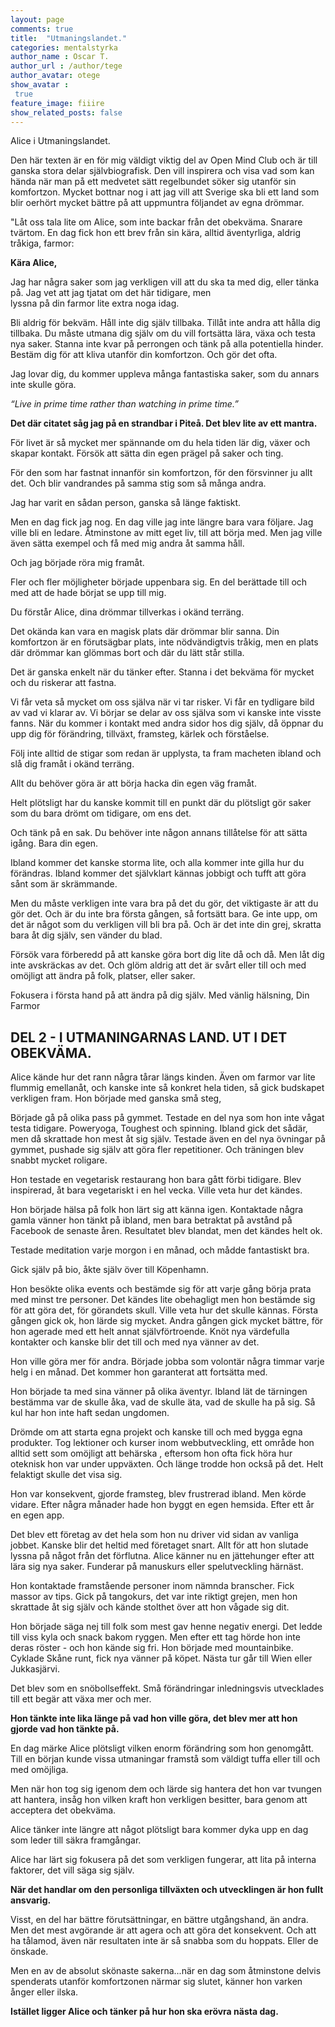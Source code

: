```yaml
---
layout: page
comments: true
title:  "Utmaningslandet."
categories: mentalstyrka
author_name : Oscar T.
author_url : /author/tege
author_avatar: otege
show_avatar :
 true
feature_image: fiiire
show_related_posts: false
---
```


Alice i Utmaningslandet.

Den här texten är en för mig väldigt viktig del av Open Mind Club och är till ganska stora delar självbiografisk. Den vill inspirera 
och visa vad som kan hända när man på ett medvetet sätt regelbundet söker sig utanför sin komfortzon. Mycket bottnar nog i att jag vill 
att Sverige ska bli ett land som blir oerhört mycket bättre på att uppmuntra följandet av egna drömmar.

"Låt oss tala lite om Alice, som inte backar från det obekväma. Snarare tvärtom.
En dag fick hon ett brev från sin kära, alltid äventyrliga, aldrig tråkiga, farmor:

**Kära Alice,**

Jag har några saker som jag verkligen vill att du ska ta med dig, eller tänka på. Jag vet att jag tjatat om det här tidigare, men  
lyssna på din farmor lite extra noga idag.

Bli aldrig för bekväm. Håll inte dig själv tillbaka. Tillåt inte andra att hålla dig tillbaka. Du måste utmana dig själv om du vill 
fortsätta lära, växa och
testa nya saker.
Stanna inte kvar på perrongen och tänk på alla potentiella hinder. Bestäm dig för att kliva utanför din komfortzon. Och gör det ofta.

Jag lovar dig, du kommer uppleva
många fantastiska saker, som du annars inte skulle göra.

*“Live in prime time rather than watching in prime time.”*

**Det där citatet såg jag på en strandbar i Piteå. Det blev lite av ett mantra.**

För livet är så mycket mer spännande om du hela tiden lär dig, växer och skapar kontakt. Försök att sätta din egen prägel på saker och 
ting.

För den som har fastnat innanför sin komfortzon, för den försvinner ju allt det. Och blir vandrandes på samma stig som så många andra.

Jag har varit en sådan person, ganska så länge faktiskt.

Men en dag fick jag nog. En dag ville jag inte längre bara vara följare. Jag ville bli en ledare. Åtminstone av mitt eget liv, till att 
börja med. Men jag ville även sätta exempel och få med mig andra åt samma håll.

Och jag började röra mig framåt.

Fler och fler möjligheter började uppenbara sig. En del berättade till och med att de hade börjat se upp till mig.

Du förstår Alice, dina drömmar tillverkas i okänd terräng.

Det okända kan vara en magisk plats där drömmar blir sanna. Din komfortzon är en förutsägbar plats, inte nödvändigtvis tråkig,
men en plats där drömmar kan glömmas bort och där du lätt står stilla.

Det är ganska enkelt när du tänker efter. Stanna i det bekväma för mycket och du riskerar att fastna.

Vi får veta så mycket om oss själva när vi tar risker. Vi får en tydligare bild av vad vi klarar av.
Vi börjar se delar av oss själva som vi kanske inte visste fanns. När du kommer i kontakt med andra sidor hos dig själv, då öppnar du 
upp dig för förändring, tillväxt, framsteg, kärlek och förståelse.

Följ inte alltid de stigar som redan är upplysta, ta fram macheten ibland och slå dig framåt i okänd terräng.

Allt du behöver göra är att börja hacka din egen väg framåt.

Helt plötsligt har du kanske kommit till en punkt där du plötsligt gör saker som du bara drömt om tidigare, om ens det.

Och tänk på en sak. Du behöver inte någon annans tillåtelse för att sätta igång. Bara din egen.

Ibland kommer det kanske storma lite, och alla kommer inte gilla hur du förändras. Ibland kommer det självklart kännas jobbigt och 
tufft att göra sånt som är skrämmande.

Men du måste verkligen inte vara bra på det du gör, det viktigaste är att du gör det. Och är du inte bra första gången, så fortsätt 
bara. Ge inte upp, om det är något som du verkligen vill bli bra på. Och är det inte din grej, skratta bara åt dig själv, 
sen vänder du blad.

Försök vara förberedd på att kanske göra bort dig lite då och då. Men låt dig inte
avskräckas av det. Och glöm aldrig att det är svårt eller till och med omöjligt att ändra på folk, platser, eller saker.

Fokusera i första hand på att ändra på dig själv. Med vänlig hälsning,
Din Farmor



## DEL 2 - I UTMANINGARNAS LAND. UT I DET OBEKVÄMA.


Alice kände hur det rann några tårar längs kinden. Även om farmor var lite flummig emellanåt, och kanske inte så konkret hela tiden, 
så gick budskapet verkligen fram. Hon började med ganska små steg,

Började gå på olika pass på gymmet. Testade en del nya som hon inte vågat testa tidigare. Poweryoga, Toughest och spinning. Ibland gick 
det sådär, men då skrattade hon mest åt sig själv. Testade även en del nya övningar på gymmet, pushade sig själv att göra fler 
repetitioner. Och träningen blev snabbt mycket roligare.

Hon testade en vegetarisk restaurang hon bara gått förbi tidigare. Blev inspirerad, åt bara vegetariskt i en hel vecka. Ville veta hur 
det kändes.

Hon började hälsa på folk hon lärt sig att känna igen. Kontaktade några gamla vänner hon tänkt på ibland, men bara betraktat på avstånd 
på Facebook de senaste åren. Resultatet blev blandat, men det kändes helt ok.

Testade meditation varje morgon i en månad, och mådde fantastiskt bra.

Gick själv på bio, åkte själv över till Köpenhamn.

Hon besökte olika events och bestämde sig för att varje gång börja prata med minst tre personer. Det kändes lite obehagligt men hon 
bestämde sig för att göra det, för görandets skull. Ville veta hur det skulle kännas. Första gången gick ok, hon lärde sig mycket. 
Andra gången gick mycket bättre, för hon agerade med ett helt annat självförtroende. Knöt nya värdefulla kontakter och kanske blir det 
till och med nya vänner av det.

Hon ville göra mer för andra. Började jobba som volontär några timmar varje helg i en månad. Det kommer hon garanterat att fortsätta med.

Hon började ta med sina vänner på olika äventyr. Ibland lät de tärningen bestämma var de skulle åka, vad de skulle äta, vad de skulle ha 
på sig. Så kul har hon inte haft sedan ungdomen.

Drömde om att starta egna projekt och kanske till och med bygga egna produkter. Tog lektioner och kurser inom webbutveckling, ett 
område hon alltid sett som omöjligt att behärska , eftersom hon ofta fick höra hur oteknisk hon var under uppväxten. Och länge trodde 
hon också på det. Helt felaktigt skulle det visa sig.

Hon var konsekvent, gjorde framsteg, blev frustrerad ibland. Men körde vidare. Efter några månader hade hon byggt en egen hemsida. 
Efter ett år en egen app.

Det blev ett företag av det hela som hon nu driver vid sidan av vanliga jobbet. Kanske blir det heltid med företaget snart.
Allt för att hon slutade lyssna på något från det förflutna. Alice känner nu en jättehunger efter att lära sig nya saker. 
Funderar på manuskurs eller spelutveckling härnäst.

Hon kontaktade framstående personer inom nämnda branscher. Fick massor av tips. Gick på tangokurs, det var inte riktigt grejen, men hon 
skrattade åt sig själv och kände stolthet över att hon vågade sig dit.

Hon började säga nej till folk som mest gav henne negativ energi. Det ledde till viss kyla och snack bakom ryggen. Men efter ett tag 
hörde hon inte deras röster - och hon kände sig fri. Hon började med mountainbike. Cyklade Skåne runt, fick nya vänner på köpet. 
Nästa tur går till Wien eller Jukkasjärvi.

Det blev som en snöbollseffekt. Små förändringar inledningsvis utvecklades till ett begär att växa mer och mer.

**Hon tänkte inte lika länge på vad hon ville göra, det blev mer att hon gjorde vad hon tänkte på.**

En dag märke Alice plötsligt vilken enorm förändring som hon genomgått.
Till en början kunde vissa utmaningar framstå som väldigt tuffa eller till och med omöjliga.

Men när hon tog sig igenom dem och lärde sig hantera det hon var tvungen att hantera, insåg hon vilken kraft hon verkligen besitter,
bara genom att acceptera det obekväma.

Alice tänker inte längre att något plötsligt bara kommer dyka upp en dag som leder till säkra framgångar.

Alice har lärt sig fokusera på det som verkligen fungerar,
att lita på interna faktorer, det vill säga sig själv.

**När det handlar om den personliga tillväxten och utvecklingen är hon fullt ansvarig.**

Visst, en del har bättre förutsättningar, en bättre utgångshand, än andra. Men det mest avgörande är att agera och att göra det 
konsekvent. Och att ha tålamod, även när resultaten inte är så snabba som du hoppats. Eller de önskade.

Men en av de absolut skönaste sakerna...när en dag som åtminstone delvis spenderats utanför komfortzonen närmar sig slutet, känner hon 
varken  ånger eller ilska.

**Istället ligger Alice och tänker på hur hon ska erövra nästa dag.**

